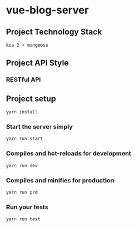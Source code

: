 # vue-blog-server

## Project Technology Stack

```
koa 2 + mongoose
```

## Project API Style

### RESTful API

## Project setup
```
yarn install
```

### Start the server simply
```
yarn run start
```

### Compiles and hot-reloads for development
```
yarn run dev
```

### Compiles and minifies for production
```
yarn run prd
```

### Run your tests
```
yarn run test
```